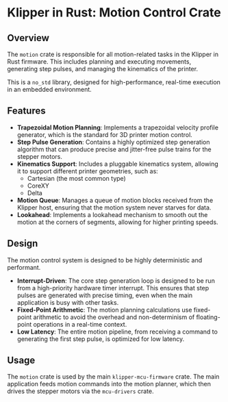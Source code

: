 # Klipper in Rust: Motion Control Crate

## Overview

The `motion` crate is responsible for all motion-related tasks in the Klipper in Rust firmware. This includes planning and executing movements, generating step pulses, and managing the kinematics of the printer.

This is a `no_std` library, designed for high-performance, real-time execution in an embedded environment.

## Features

*   **Trapezoidal Motion Planning**: Implements a trapezoidal velocity profile generator, which is the standard for 3D printer motion control.
*   **Step Pulse Generation**: Contains a highly optimized step generation algorithm that can produce precise and jitter-free pulse trains for the stepper motors.
*   **Kinematics Support**: Includes a pluggable kinematics system, allowing it to support different printer geometries, such as:
    *   Cartesian (the most common type)
    *   CoreXY
    *   Delta
*   **Motion Queue**: Manages a queue of motion blocks received from the Klipper host, ensuring that the motion system never starves for data.
*   **Lookahead**: Implements a lookahead mechanism to smooth out the motion at the corners of segments, allowing for higher printing speeds.

## Design

The motion control system is designed to be highly deterministic and performant.

*   **Interrupt-Driven**: The core step generation loop is designed to be run from a high-priority hardware timer interrupt. This ensures that step pulses are generated with precise timing, even when the main application is busy with other tasks.
*   **Fixed-Point Arithmetic**: The motion planning calculations use fixed-point arithmetic to avoid the overhead and non-determinism of floating-point operations in a real-time context.
*   **Low Latency**: The entire motion pipeline, from receiving a command to generating the first step pulse, is optimized for low latency.

## Usage

The `motion` crate is used by the main `klipper-mcu-firmware` crate. The main application feeds motion commands into the motion planner, which then drives the stepper motors via the `mcu-drivers` crate.
